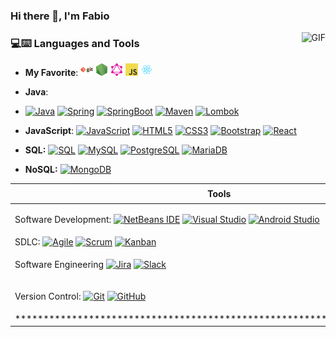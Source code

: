 ### Hi there 👋, I'm Fabio 
 <img align="right" alt="GIF" src="https://user-images.githubusercontent.com/55299077/112049828-e748da80-8b2e-11eb-866d-6fb23ea72864.png" />

 
### 💻:keyboard: Languages and Tools 

 - **My Favorite**:
<code><img height="20" src="https://raw.githubusercontent.com/github/explore/80688e429a7d4ef2fca1e82350fe8e3517d3494d/topics/git/git.png"></code>
<code><img height="20" src="https://raw.githubusercontent.com/github/explore/80688e429a7d4ef2fca1e82350fe8e3517d3494d/topics/nodejs/nodejs.png"></code>
<code><img height="20" src="https://raw.githubusercontent.com/github/explore/80688e429a7d4ef2fca1e82350fe8e3517d3494d/topics/graphql/graphql.png"></code>
<code><img height="20" src="https://raw.githubusercontent.com/github/explore/80688e429a7d4ef2fca1e82350fe8e3517d3494d/topics/javascript/javascript.png"></code>
<code><img height="20" src="https://raw.githubusercontent.com/github/explore/80688e429a7d4ef2fca1e82350fe8e3517d3494d/topics/react/react.png"></code>

  - **Java**: 
  -  [![Java](https://img.shields.io/badge/Java-orange?style=flat&logo=java&logoColor=white&link=https://github.com/farpires/practiceJavaJavascriptGo)](https://github.com/farpires/practiceJavaJavascriptGo) 
  [![Spring](https://img.shields.io/badge/-Spring-lightgray?style=flat&logo=spring&link=hhttps://github.com/farpires/practiceJavaJavascriptGo)](https://github.com/farpires/practiceJavaJavascriptGo) 
  [![SpringBoot](https://img.shields.io/badge/-Springboot-black?style=flat&logo=springboot&link=https://github.com/farpires/practiceJavaJavascriptGo)](https://github.com/farpires/practiceJavaJavascriptGo) 
  [![Maven](https://img.shields.io/badge/Maven-C71A36?style=flat&logo=apache-maven&link=https://github.com/farpires/practiceJavaJavascriptGo)](https://github.com/farpires/practiceJavaJavascriptGo) 
  [![Lombok](https://img.shields.io/badge/Lombok-02303A?style=flat&logo=lombok&link=https://github.com/farpires/practiceJavaJavascriptGo)](https://github.com/farpires/practiceJavaJavascriptGo) 

  - **JavaScript**: 
  [![JavaScript](https://img.shields.io/badge/-JavaScript-black?style=flat&logo=javascript&link=https://github.com/farpires/practiceJavaJavascriptGo)](https://github.com/farpires/practiceJavaJavascriptGo) 
  [![HTML5](https://img.shields.io/badge/-HTML5-E34F26?style=flat&logo=html5&logoColor=white&link=https://github.com/farpires/practiceJavaJavascriptGo)](https://github.com/farpires/practiceJavaJavascriptGo) 
  [![CSS3](https://img.shields.io/badge/-CSS3-1572B6?style=flat&logo=css3&link=https://github.com/farpires/practiceJavaJavascriptGo)](https://github.com/farpires/practiceJavaJavascriptGo) 
  [![Bootstrap](https://img.shields.io/badge/-Bootstrap-purple?style=flat&logo=bootstrap&link=https://github.com/farpires/practiceJavaJavascriptGo)](https://github.com/farpires/practiceJavaJavascriptGo) 
  [![React](https://img.shields.io/badge/-React-1572B6?style=flat&logo=react&link=https://github.com/farpires/practiceJavaJavascriptGo)](https://github.com/farpires/practiceJavaJavascriptGo) 
  - **SQL:**
  [![SQL](https://img.shields.io/badge/-SQL-orange?style=flat&logo=sql&link=https://github.com/farpires)](https://github.com/farpires)
  [![MySQL](https://img.shields.io/badge/-MySQL-lightgray?style=flat&logo=mysql&link=https://github.com/farpires)](https://github.com/farpires)
  [![PostgreSQL](https://img.shields.io/badge/-PostgreSQL-blue?style=flat&logo=postgresql&link=https://github.com/farpires)](https://github.com/farpires)
  [![MariaDB](https://img.shields.io/badge/-MariaDB-blue?style=flat&logo=mariadb&link=https://github.com/farpires)](https://github.com/farpires)
  
   - **NoSQL:**
  [![MongoDB](https://img.shields.io/badge/-MondoDB-green?style=flat&logo=mongodb&link=https://github.com/farpires)](https://github.com/farpires)


 Tools | 📫 How to reach me::
-------------------------------------------------- | ------------------------------------------------
Software Development: [![NetBeans IDE](https://img.shields.io/badge/-1B6AC6?style=flat&logo=Apache-NetBeans-IDE&logoColor=white&link=https://github.com/farpires)](https://github.com/farpires) [![Visual Studio](https://img.shields.io/badge/-007ACC?style=flat&logo=Visual-Studio-Code&logoColor=white&link=https://github.com/farpires)](https://github.com/farpires) [![Android Studio](https://img.shields.io/badge/-3DDC84?style=flat&logo=Android-Studio&logoColor=white&link=https://github.com/farpires)](https://github.com/farpires)|    <p align="center" height="20px" >***************</p>
SDLC: [![Agile](https://img.shields.io/badge/Agile-blue?style=flat&logo=Agile&logoColor=white&link=https://github.com/farpires)](https://github.com/farpires) [![Scrum](https://img.shields.io/badge/Scrum-green?style=flat&logo=Scrum&logoColor=white&link=https://github.com/farpires)](https://github.com/farpires) [![Kanban](https://img.shields.io/badge/Kanban-red?style=flat&logo=Kanban&logoColor=white&link=https://github.com/farpires)](https://github.com/farpires)|    Linkedln : [@myLinkedln](https://www.linkedin.com/in/fa-arp-4b990061/)
Software Engineering [![Jira](https://img.shields.io/badge/-Jira-0052CC?style=flat&logo=jira&logoColor=white&link=https://github.com/farpires)](https://github.com/farpires) [![Slack](https://img.shields.io/badge/-Slack-red?style=flat&logo=slack&logoColor=white&link=https://github.com/farpires)](https://github.com/farpires)| <p align="center" height="20px" >***************</p>
Version Control: [![Git](https://img.shields.io/badge/-Git-black?style=flat&logo=git&link=https://github.com/farpires)](https://github.com/farpires)  [![GitHub](https://img.shields.io/badge/-GitHub-181717?style=flat&logo=github&link=https://github.com/farpires)](https://github.com/farpires)| <p align="center" height="20px" >***************</p>
************************************************************************ | ************************************************************************

<!--
**farpires/farpires** is a ✨ _special_ ✨ repository because its `README.md` (this file) appears on your GitHub profile.

Here are some ideas to get you started:

- 🔭 I’m currently working on ...
- 🌱 I’m currently learning ...
- 👯 I’m looking to collaborate on ...
- 🤔 I’m looking for help with ...
- 💬 Ask me about ...
- 📫 How to reach me: ...
- 😄 Pronouns: ...
- ⚡ Fun fact: ...
-->
